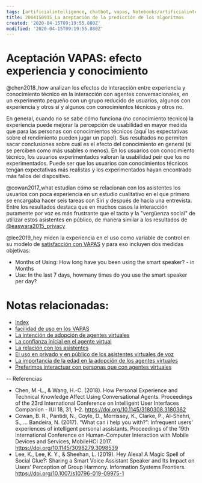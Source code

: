 ```yaml
---
tags: [artificialintelligence, chatbot, vapas, Notebooks/artificialintelligence, adoption, experience, knowledge]
title: 2004150915_La aceptación de la predicción de los algoritmos
created: '2020-04-15T09:19:55.880Z'
modified: '2020-04-15T09:19:55.880Z'
---
```


# Aceptación VAPAS: efecto experiencia y conocimiento

@chen2018_how analizan los efectos de interacción entre experiencia y conocimiento técnico en la interacción con agentes conversacionales, en un experimento pequeño con un grupo reducido de usuarios, algunos con experiencia y otros sí y algunos con conocimientos técnicos y otros no.

En general, cuando no se sabe cómo funciona (no conocimiento técnico) la experiencia puede mejorar la percepción de usabilidad en mayor medida que para las personas con conocimientos técnicos (aquí las expectativas sobre el rendimiento pueden jugar un papel). Sus resultados no permiten sacar conclusiones sobre cuál es el efecto del conocimiento en general (si se perciben como más usables o menos). En los usuarios con conocimiento técnico, los usuarios experimentados valoran la usabilidad peir que los no experimentados. Puede ser que los usuarios con conocimientos técnicos tengan expectativas más realistas y los experimentados hayan encontrado más fallos del dispositivo.

@cowan2017_what estudian cómo se relacionan con los asistentes los usuarios con poca experiencia en un estudio cualitativo en el que primero se encargaba hacer seis tareas con Siri y después de hacía una entrevista. Entre los resultados destaca que en muchos casos la interacción puramente por voz es más frustrante que el tacto y la "vergüenza social" de utilizar estos asistentes en público, de manera similar a los resultados de [@easwara2015_privacy](@easwara2015_privacy)

@lee2019_hey miden la experiencia en el uso como variable de control en su modelo de [satisfacción con VAPAS](2004240815_satisfaccion_vapas.md) y para eso incluyen dos medidas objetivas:
- Months of Using: How long have you been using the smart speaker? - in Months
- Use: In the last 7 days, howmany times do you use the smart speaker per day?



# Notas relacionadas:

- [Index](_2003101705_index.md)
- [facilidad de uso en los VAPAS](2004060853_facilidad_uso_agentes_virtuales.md)
- [La intención de adopción de agentes virtuales](2004060832_intencion_adopcion_agente_virtual.md)
- [La confianza inicial en el agente virtual](2004060904_confianza_agentevirtual.md)
- [La relación con los asistentes](2004160935_relacion_con_vapas.md)
- [El uso en privado y en público de los asistentes virtuales de voz](2004070858_uso_privado_publico_asistentes.md)
- [La importancia de la edad en la adopción de los agentes virtuales](2004140714_aceptacionVAPASsegunedad.md)
- [Preferimos interactuar con personas que con agentes virtuales](2004041604_preferimos_comprar_personas_chatbot.md)


--
Referencias

- Chen, M.-L., & Wang, H.-C. (2018). How Personal Experience and Technical Knowledge Affect Using Conversational Agents. Proceedings of the 23rd International Conference on Intelligent User Interfaces Companion - IUI 18, 31, 1–2. https://doi.org/10.1145/3180308.3180362
- Cowan, B. R., Pantidi, N., Coyle, D., Morrissey, K., Clarke, P., Al-Shehri, S., … Bandeira, N. (2017). “What can i help you with?”: Infrequent users’ experiences of intelligent personal assistants. Proceedings of the 19th International Conference on Human-Computer Interaction with Mobile Devices and Services, MobileHCI 2017. https://doi.org/10.1145/3098279.3098539
- Lee, K., Lee, K. Y., & Sheehan, L. (2019). Hey Alexa! A Magic Spell of Social Glue?: Sharing a Smart Voice Assistant Speaker and Its Impact on Users’ Perception of Group Harmony. Information Systems Frontiers. https://doi.org/10.1007/s10796-019-09975-1
